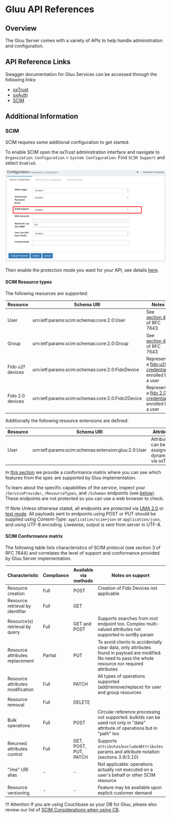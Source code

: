 # Gluu API References

## Overview

The Gluu Server comes with a variety of APIs to help handle administration and configuration. 

## API Reference Links

Swagger documentation for Gluu Services can be accessed through the following links:

- [oxTrust](https://gluu.org/swagger-ui/?operationsSorter=alpha&url=https://raw.githubusercontent.com/GluuFederation/oxTrust/version_4.4.0/api-server/src/main/resources/META-INF/openapi.yaml)
- [oxAuth](https://gluu.org/swagger-ui/?url=https://raw.githubusercontent.com/GluuFederation/oxAuth/master/docs/oxAuthSwagger.yaml#/)
- [SCIM](https://gluu.org/swagger-ui/?url=https://raw.githubusercontent.com/GluuFederation/scim/master/scim-server/src/main/resources/gluu-scim-swagger.yaml)

## Additional Information

### SCIM

SCIM requires some additional configuration to get started.

To enable SCIM open the oxTrust administration interface and navigate to `Organization Configuration` > `System Configuration`. Find `SCIM Support` and select `Enabled`.

![enable](../img/scim/enable.png)

Then enable the protection mode you want for your API, see details [here](../user-management/scim2.md#api-protection).

#### SCIM Resource types

The following resources are supported:

|Resource|Schema URI|Notes|
|-|-|-|
|User|urn:ietf:params:scim:schemas:core:2.0:User|See [section 4.1](https://tools.ietf.org/html/rfc7643#section-4.1) of RFC 7643|
|Group|urn:ietf:params:scim:schemas:core:2.0:Group|See [section 4.2](https://tools.ietf.org/html/rfc7643#section-4.2) of RFC 7643|
|Fido u2f devices|urn:ietf:params:scim:schemas:core:2.0:FidoDevice|Represents a [fido u2f credential](../user-management/scim2.md#additional-features-of-scim-service) enrolled by a user|
|Fido 2.0 devices|urn:ietf:params:scim:schemas:core:2.0:Fido2Device|Represents a [fido 2.0 credential](../user-management/scim2.md#additional-features-of-scim-service) enrolled by a user|

Additionally the following resource extensions are defined:

|Resource|Schema URI|Attributes|
|-|-|-|
|User|urn:ietf:params:scim:schemas:extension:gluu:2.0:User|Attributes can be assigned dynamically via oxTrust|

In [this section](#conformance-matrix) we provide a conformance matrix where you can see which features from the spec are supported by Gluu implementation. 

To learn about the specific capabilities of the service, inspect your `/ServiceProvider`, `/ResourceTypes`,  and `/Schemas` endpoints (see [below](#service-provider-configuration-endpoints)). These endpoints are not protected so you can use a web browser to check. 

!!! Note 
    Unless otherwise stated, all endpoints are protected via [UMA 2.0](../user-management/scim2.md#protection-using-uma) or [test mode](../user-management/scim2.md#protection-using-test-mode). All payloads sent to endpoints using POST or PUT should be supplied using *Content-Type:* `application/scim+json` or `application/json`, and using UTF-8 encoding. Liwewise, output is sent from server in UTF-8.
    
#### SCIM Conformance matrix

The following table lists characteristics of SCIM protocol (see section 3 of RFC 7644) and correlates the level of support and conformance provided by Gluu Server implementation.

|Characteristic|Compliance|Available via methods|Notes on support|
|--------|--------|---------------|-------|
|Resource creation|Full|POST|Creation of Fido Devices not applicable|
|Resource retrieval by identifier|Full|GET||
|Resource(s) retrieval by query|Full|GET and POST|Supports searches from root endpoint too. Complex multi-valued attributes not supported in sortBy param|
|Resource attributes replacement|Partial|PUT|To avoid clients to accidentally clear data, only attributes found in payload are modified. No need to pass the whole resource nor required attributes|
|Resource attributes modification|Full|PATCH|All types of operations supported (add/remove/replace) for user and group resources|
|Resource removal|Full|DELETE||
|Bulk operations|Full|POST|Circular reference processing not supported. bulkIds can be used not only in "data" attribute of operations but in "path" too|
|Returned attributes control|Full|GET, POST, PUT, PATCH|Supports `attributes`/`excludedAttributes` params and attribute notation (sections 3.9/3.10)|
|"/me" URI alias|-|-|Not applicable: operations actually not executed on a user's behalf or other SCIM resource|
|Resource versioning|-|-|Feature may be available upon explicit customer demand|

!!! Attention
    If you are using Couchbase as your DB for Gluu, please also review our list of [SCIM Considerations when using CB](https://gluu.org/docs/cb/#scim-considerations). 
